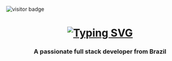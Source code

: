 ![visitor badge](https://visitor-badge.laobi.icu/badge?page_id=panabue.panabue)

<h1 align="center">
  <a href="https://git.io/typing-svg"><img src="https://readme-typing-svg.demolab.com?font=Fira+Code&size=25&pause=1000&random=false&width=435&lines=Hi+There+I'm+Theo+Nasser" alt="Typing SVG" /></a>
</h1>

<h3 align="center">A passionate full stack developer from Brazil</h3>
